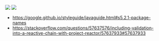 ![](https://github.com/balteo/contract-testing-demo/workflows/.github/workflows/api.yml/badge.svg)
![](https://github.com/balteo/contract-testing-demo/workflows/.github/workflows/app.yml/badge.svg)


 - https://google.github.io/styleguide/javaguide.html#s5.2.1-package-names
 - https://stackoverflow.com/questions/57637576/including-validation-into-a-reactive-chain-with-project-reactor/57637933#57637933
